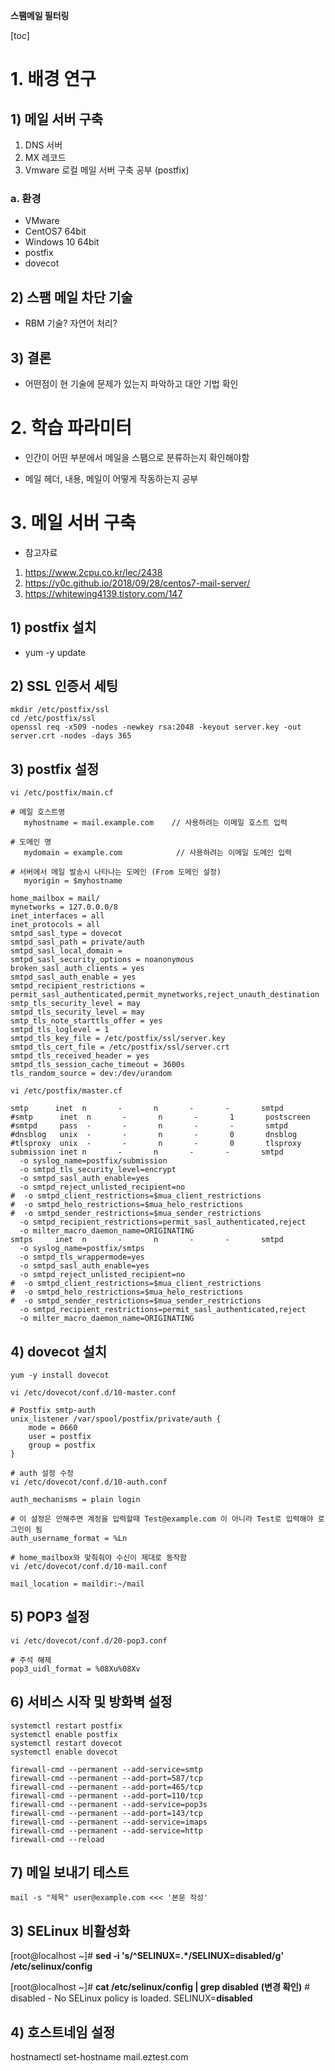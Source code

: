 **스팸메일 필터링**

[toc]

# 1. 배경 연구

## 1) 메일 서버 구축

1. DNS 서버
2. MX 레코드
3. Vmware 로컬 메일 서버 구축 공부 (postfix)

### a. 환경

* VMware
* CentOS7 64bit
* Windows 10 64bit
* postfix
* dovecot

## 2) 스팸 메일 차단 기술

- RBM 기술? 자연어 처리?

## 3) 결론

* 어떤점이 현 기술에 문제가 있는지 파악하고 대안 기법 확인

# 2. 학습 파라미터

* 인간이 어떤 부분에서 메일을 스팸으로 분류하는지 확인해야함

* 메일 헤더, 내용, 메일이 어떻게 작동하는지 공부

# 3. 메일 서버 구축

* 참고자료

1. https://www.2cpu.co.kr/lec/2438
2. https://y0c.github.io/2018/09/28/centos7-mail-server/
3. https://whitewing4139.tistory.com/147

## 1) postfix 설치

* yum -y update

## 2) SSL 인증서 세팅

```
mkdir /etc/postfix/ssl
cd /etc/postfix/ssl
openssl req -x509 -nodes -newkey rsa:2048 -keyout server.key -out server.crt -nodes -days 365
```

## 3) postfix 설정

```
vi /etc/postfix/main.cf

# 메일 호스트명 
   myhostname = mail.example.com    // 사용하려는 이메일 호스트 입력

# 도메인 명
   mydomain = example.com            // 사용하려는 이메일 도메인 입력

# 서버에서 메일 발송시 나타나는 도메인 (From 도메인 설정)
   myorigin = $myhostname
   
home_mailbox = mail/
mynetworks = 127.0.0.0/8
inet_interfaces = all
inet_protocols = all
smtpd_sasl_type = dovecot
smtpd_sasl_path = private/auth
smtpd_sasl_local_domain =
smtpd_sasl_security_options = noanonymous
broken_sasl_auth_clients = yes
smtpd_sasl_auth_enable = yes
smtpd_recipient_restrictions = permit_sasl_authenticated,permit_mynetworks,reject_unauth_destination
smtp_tls_security_level = may
smtpd_tls_security_level = may
smtp_tls_note_starttls_offer = yes
smtpd_tls_loglevel = 1
smtpd_tls_key_file = /etc/postfix/ssl/server.key
smtpd_tls_cert_file = /etc/postfix/ssl/server.crt
smtpd_tls_received_header = yes
smtpd_tls_session_cache_timeout = 3600s
tls_random_source = dev:/dev/urandom
```

```
vi /etc/postfix/master.cf

smtp      inet  n       -       n       -       -       smtpd
#smtp      inet  n       -       n       -       1       postscreen
#smtpd     pass  -       -       n       -       -       smtpd
#dnsblog   unix  -       -       n       -       0       dnsblog
#tlsproxy  unix  -       -       n       -       0       tlsproxy
submission inet n       -       n       -       -       smtpd
  -o syslog_name=postfix/submission
  -o smtpd_tls_security_level=encrypt
  -o smtpd_sasl_auth_enable=yes
  -o smtpd_reject_unlisted_recipient=no
#  -o smtpd_client_restrictions=$mua_client_restrictions
#  -o smtpd_helo_restrictions=$mua_helo_restrictions
#  -o smtpd_sender_restrictions=$mua_sender_restrictions
  -o smtpd_recipient_restrictions=permit_sasl_authenticated,reject
  -o milter_macro_daemon_name=ORIGINATING
smtps     inet  n       -       n       -       -       smtpd
  -o syslog_name=postfix/smtps
  -o smtpd_tls_wrappermode=yes
  -o smtpd_sasl_auth_enable=yes
  -o smtpd_reject_unlisted_recipient=no
#  -o smtpd_client_restrictions=$mua_client_restrictions
#  -o smtpd_helo_restrictions=$mua_helo_restrictions
#  -o smtpd_sender_restrictions=$mua_sender_restrictions
  -o smtpd_recipient_restrictions=permit_sasl_authenticated,reject
  -o milter_macro_daemon_name=ORIGINATING
```

## 4) dovecot 설치

```
yum -y install dovecot

vi /etc/dovecot/conf.d/10-master.conf

# Postfix smtp-auth
unix_listener /var/spool/postfix/private/auth {
	mode = 0660
	user = postfix
	group = postfix
}
```

```
# auth 설정 수정
vi /etc/dovecot/conf.d/10-auth.conf

auth_mechanisms = plain login

# 이 설정은 안해주면 계정을 입력할때 Test@example.com 이 아니라 Test로 입력해야 로그인이 됨
auth_username_format = %Ln

```

```
# home_mailbox와 맞춰줘야 수신이 제대로 동작함
vi /etc/dovecot/conf.d/10-mail.conf

mail_location = maildir:~/mail
```

## 5) POP3 설정

```
vi /etc/dovecot/conf.d/20-pop3.conf

# 주석 해제
pop3_uidl_format = %08Xu%08Xv
```

## 6) 서비스 시작 및 방화벽 설정

```
systemctl restart postfix
systemctl enable postfix
systemctl restart dovecot
systemctl enable dovecot

firewall-cmd --permanent --add-service=smtp
firewall-cmd --permanent --add-port=587/tcp
firewall-cmd --permanent --add-port=465/tcp
firewall-cmd --permanent --add-port=110/tcp
firewall-cmd --permanent --add-service=pop3s
firewall-cmd --permanent --add-port=143/tcp
firewall-cmd --permanent --add-service=imaps
firewall-cmd --permanent --add-service=http
firewall-cmd --reload
```

## 7) 메일 보내기 테스트

```
mail -s "제목" user@example.com <<< '본문 작성'
```



## 3) SELinux 비활성화

[root@localhost ~]# **sed -i 's/^SELINUX=.\*/SELINUX=disabled/g' /etc/selinux/config**

[root@localhost ~]# **cat /etc/selinux/config | grep disabled** **(변경 확인)**
\#   disabled - No SELinux policy is loaded.
SELINUX=**disabled**

## 4) 호스트네임 설정

hostnamectl set-hostname mail.eztest.com

